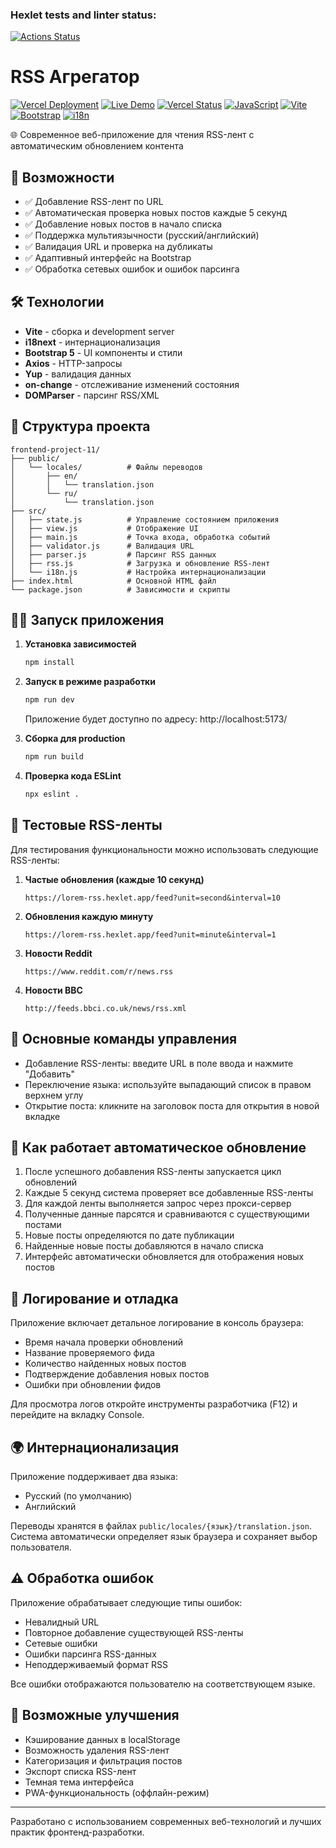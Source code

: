 ### Hexlet tests and linter status:
[![Actions Status](https://github.com/HellWorld89/frontend-project-11/actions/workflows/hexlet-check.yml/badge.svg)](https://github.com/HellWorld89/frontend-project-11/actions)

# RSS Агрегатор

[![Vercel Deployment](https://img.shields.io/badge/Deployed%20on-Vercel-black?style=for-the-badge&logo=vercel)](https://vercel.com)
[![Live Demo](https://img.shields.io/badge/Live%20Demo-Available-green?style=for-the-badge)](https://frontend-project-11-macphkpo0-sapozhnikovls-projects.vercel.app)
[![Vercel Status](https://img.shields.io/static/v1?label=Vercel&message=Production&color=blue&logo=vercel)](https://frontend-project-11-macphkpo0-sapozhnikovls-projects.vercel.app)
[![JavaScript](https://img.shields.io/badge/JavaScript-ES6+-yellow.svg)](https://developer.mozilla.org/ru/docs/Web/JavaScript)
[![Vite](https://img.shields.io/badge/Vite-Build%20Tool-646CFF.svg)](https://vitejs.dev/)
[![Bootstrap](https://img.shields.io/badge/Bootstrap-5.3-7952B3.svg)](https://getbootstrap.com/)
[![i18n](https://img.shields.io/badge/i18next-Translation-FF4785.svg)](https://www.i18next.com/)

🌐 Современное веб-приложение для чтения RSS-лент с автоматическим обновлением контента

## 🚀 Возможности

- ✅ Добавление RSS-лент по URL
- ✅ Автоматическая проверка новых постов каждые 5 секунд
- ✅ Добавление новых постов в начало списка
- ✅ Поддержка мультиязычности (русский/английский)
- ✅ Валидация URL и проверка на дубликаты
- ✅ Адаптивный интерфейс на Bootstrap
- ✅ Обработка сетевых ошибок и ошибок парсинга

## 🛠 Технологии

- **Vite** - сборка и development server
- **i18next** - интернационализация
- **Bootstrap 5** - UI компоненты и стили
- **Axios** - HTTP-запросы
- **Yup** - валидация данных
- **on-change** - отслеживание изменений состояния
- **DOMParser** - парсинг RSS/XML

## 📁 Структура проекта

```
frontend-project-11/
├── public/
│   └── locales/          # Файлы переводов
│       ├── en/
│       │   └── translation.json
│       └── ru/
│           └── translation.json
├── src/
│   ├── state.js          # Управление состоянием приложения
│   ├── view.js           # Отображение UI
│   ├── main.js           # Точка входа, обработка событий
│   ├── validator.js      # Валидация URL
│   ├── parser.js         # Парсинг RSS данных
│   ├── rss.js            # Загрузка и обновление RSS-лент
│   └── i18n.js           # Настройка интернационализации
├── index.html            # Основной HTML файл
└── package.json          # Зависимости и скрипты
```

## 🏃‍♂️ Запуск приложения

1. **Установка зависимостей**
   ```bash
   npm install
   ```

2. **Запуск в режиме разработки**
   ```bash
   npm run dev
   ```
   Приложение будет доступно по адресу: http://localhost:5173/

3. **Сборка для production**
   ```bash
   npm run build
   ```

4. **Проверка кода ESLint**
   ```bash
   npx eslint .
   ```

## 🧪 Тестовые RSS-ленты

Для тестирования функциональности можно использовать следующие RSS-ленты:

1. **Частые обновления (каждые 10 секунд)**
   ```
   https://lorem-rss.hexlet.app/feed?unit=second&interval=10
   ```

2. **Обновления каждую минуту**
   ```
   https://lorem-rss.hexlet.app/feed?unit=minute&interval=1
   ```

3. **Новости Reddit**
   ```
   https://www.reddit.com/r/news.rss
   ```

4. **Новости BBC**
   ```
   http://feeds.bbci.co.uk/news/rss.xml
   ```

## 🔧 Основные команды управления

- Добавление RSS-ленты: введите URL в поле ввода и нажмите "Добавить"
- Переключение языка: используйте выпадающий список в правом верхнем углу
- Открытие поста: кликните на заголовок поста для открытия в новой вкладке

## 🎯 Как работает автоматическое обновление

1. После успешного добавления RSS-ленты запускается цикл обновлений
2. Каждые 5 секунд система проверяет все добавленные RSS-ленты
3. Для каждой ленты выполняется запрос через прокси-сервер
4. Полученные данные парсятся и сравниваются с существующими постами
5. Новые посты определяются по дате публикации
6. Найденные новые посты добавляются в начало списка
7. Интерфейс автоматически обновляется для отображения новых постов

## 📝 Логирование и отладка

Приложение включает детальное логирование в консоль браузера:
- Время начала проверки обновлений
- Название проверяемого фида
- Количество найденных новых постов
- Подтверждение добавления новых постов
- Ошибки при обновлении фидов

Для просмотра логов откройте инструменты разработчика (F12) и перейдите на вкладку Console.

## 🌍 Интернационализация

Приложение поддерживает два языка:
- Русский (по умолчанию)
- Английский

Переводы хранятся в файлах `public/locales/{язык}/translation.json`. Система автоматически определяет язык браузера и сохраняет выбор пользователя.

## ⚠️ Обработка ошибок

Приложение обрабатывает следующие типы ошибок:
- Невалидный URL
- Повторное добавление существующей RSS-ленты
- Сетевые ошибки
- Ошибки парсинга RSS-данных
- Неподдерживаемый формат RSS

Все ошибки отображаются пользователю на соответствующем языке.

## 🔮 Возможные улучшения

- Кэширование данных в localStorage
- Возможность удаления RSS-лент
- Категоризация и фильтрация постов
- Экспорт списка RSS-лент
- Темная тема интерфейса
- PWA-функциональность (оффлайн-режим)

---

Разработано с использованием современных веб-технологий и лучших практик фронтенд-разработки.